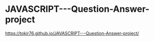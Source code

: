 # JAVASCRIPT---Question-Answer-project

https://tokir76.github.io/JAVASCRIPT---Question-Answer-project/
